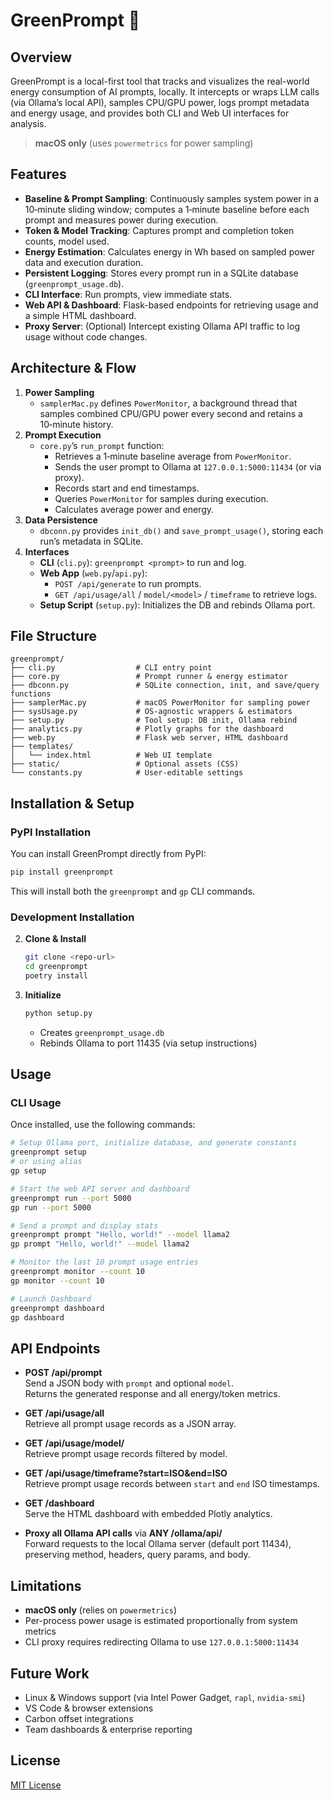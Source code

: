 # GreenPrompt 🌱

## Overview
GreenPrompt is a local-first tool that tracks and visualizes the real-world energy consumption of AI prompts, locally. It intercepts or wraps LLM calls (via Ollama’s local API), samples CPU/GPU power, logs prompt metadata and energy usage, and provides both CLI and Web UI interfaces for analysis.

> **macOS only** (uses `powermetrics` for power sampling)

## Features
- **Baseline & Prompt Sampling**: Continuously samples system power in a 10‑minute sliding window; computes a 1‑minute baseline before each prompt and measures power during execution.
- **Token & Model Tracking**: Captures prompt and completion token counts, model used.
- **Energy Estimation**: Calculates energy in Wh based on sampled power data and execution duration.
- **Persistent Logging**: Stores every prompt run in a SQLite database (`greenprompt_usage.db`).
- **CLI Interface**: Run prompts, view immediate stats.
- **Web API & Dashboard**: Flask-based endpoints for retrieving usage and a simple HTML dashboard.
- **Proxy Server**: (Optional) Intercept existing Ollama API traffic to log usage without code changes.

## Architecture & Flow
1. **Power Sampling**  
   - `samplerMac.py` defines `PowerMonitor`, a background thread that samples combined CPU/GPU power every second and retains a 10‑minute history.
2. **Prompt Execution**  
   - `core.py`’s `run_prompt` function:
     - Retrieves a 1‑minute baseline average from `PowerMonitor`.
     - Sends the user prompt to Ollama at `127.0.0.1:5000:11434` (or via proxy).
     - Records start and end timestamps.
     - Queries `PowerMonitor` for samples during execution.
     - Calculates average power and energy.
3. **Data Persistence**  
   - `dbconn.py` provides `init_db()` and `save_prompt_usage()`, storing each run’s metadata in SQLite.
4. **Interfaces**  
   - **CLI** (`cli.py`): `greenprompt <prompt>` to run and log.
   - **Web App** (`web.py`/`api.py`):  
     - `POST /api/generate` to run prompts.  
     - `GET /api/usage/all` / `model/<model>` / `timeframe` to retrieve logs.
   - **Setup Script** (`setup.py`): Initializes the DB and rebinds Ollama port.

## File Structure
```
greenprompt/
├── cli.py                  # CLI entry point
├── core.py                 # Prompt runner & energy estimator
├── dbconn.py               # SQLite connection, init, and save/query functions
├── samplerMac.py           # macOS PowerMonitor for sampling power
├── sysUsage.py             # OS-agnostic wrappers & estimators
├── setup.py                # Tool setup: DB init, Ollama rebind
├── analytics.py            # Plotly graphs for the dashboard
├── web.py                  # Flask web server, HTML dashboard
├── templates/
│   └── index.html          # Web UI template
├── static/                 # Optional assets (CSS)
└── constants.py            # User-editable settings
```

## Installation & Setup

### PyPI Installation
You can install GreenPrompt directly from PyPI:

```bash
pip install greenprompt
```

This will install both the `greenprompt` and `gp` CLI commands.

### Development Installation
2. **Clone & Install**  
   ```bash
   git clone <repo-url>
   cd greenprompt
   poetry install
   ```

3. **Initialize**  
   ```bash
   python setup.py
   ```
   - Creates `greenprompt_usage.db`  
   - Rebinds Ollama to port 11435 (via setup instructions)


## Usage

### CLI Usage
Once installed, use the following commands:

```bash
# Setup Ollama port, initialize database, and generate constants
greenprompt setup
# or using alias
gp setup

# Start the web API server and dashboard
greenprompt run --port 5000
gp run --port 5000

# Send a prompt and display stats
greenprompt prompt "Hello, world!" --model llama2
gp prompt "Hello, world!" --model llama2

# Monitor the last 10 prompt usage entries
greenprompt monitor --count 10
gp monitor --count 10

# Launch Dashboard
greenprompt dashboard
gp dashboard
```

## API Endpoints

- **POST /api/prompt**  
  Send a JSON body with `prompt` and optional `model`.  
  Returns the generated response and all energy/token metrics.

- **GET /api/usage/all**  
  Retrieve all prompt usage records as a JSON array.

- **GET /api/usage/model/<model>**  
  Retrieve prompt usage records filtered by model.

- **GET /api/usage/timeframe?start=ISO&end=ISO**  
  Retrieve prompt usage records between `start` and `end` ISO timestamps.

- **GET /dashboard**  
  Serve the HTML dashboard with embedded Plotly analytics.

- **Proxy all Ollama API calls** via **ANY /ollama/api/<path>**  
  Forward requests to the local Ollama server (default port 11434), preserving method, headers, query params, and body.


## Limitations
- **macOS only** (relies on `powermetrics`)  
- Per-process power usage is estimated proportionally from system metrics  
- CLI proxy requires redirecting Ollama to use `127.0.0.1:5000:11434`

## Future Work
- Linux & Windows support (via Intel Power Gadget, `rapl`, `nvidia-smi`)  
- VS Code & browser extensions  
- Carbon offset integrations  
- Team dashboards & enterprise reporting

## License
[MIT License](LICENSE)